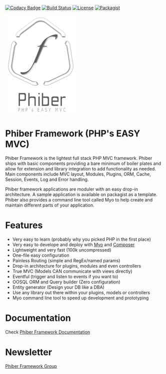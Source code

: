 [![Codacy Badge](https://www.codacy.com/project/badge/ed985cff360d44d0a27fc4a4961cf9f1)](https://www.codacy.com/app/ghoucine/phiber) [![Build Status](https://travis-ci.org/ghousseyn/phiber.png?branch=alpha)](https://travis-ci.org/ghousseyn/phiber) [![License](https://img.shields.io/github/license/ghousseyn/phiber.svg)](http://phibermit.mit-license.org/) [![Packagist](https://img.shields.io/packagist/v/phiber/phiber.svg)](https://packagist.org/packages/phiber/phiber) 


![Phiber Framework](logo.png)


Phiber Framework (PHP's EASY MVC)
===

Phiber Framework is the lightest full stack PHP MVC framework. Phiber ships with basic components providing a bare minimum of boiler plates and allow for extension and library integration to add functionality as needed. Main components include MVC layout, Modules, Plugins, ORM, Cache, Session, Events, Log and Error handling.

Phiber framework applications are moduler with an easy drop-in architecture. A sample application is available on packagist as a template. Phiber also provides a command line tool called Myo to help create and maintain different parts of your application.  

Features
===
- Very easy to learn (probably why you picked PHP in the first place)
- Very easy to develope and deploy with [Myo](https://github.com/ghousseyn/phiber-myo) and [Composer](https://getcomposer.org)
- Lightweight and very fast (100k uncompressed)
- One-file easy configuration
- Painless Routing (simple and RegEx/named params)
- Drop-in architecture for plugins, modules and even controllers
- True MVC (Models CAN communicate with views directly)
- Eventful (trigger and listen to events if you want to)
- OOSQL ORM and Query builder (Zero configuration)
- Entity generator (Design your DB like a DBA)
- Use any library out there within your plugins, models or controllers
- Myo command line tool to speed up development and prototyping


Documentation
===

Check [Phiber Framework Documentation](http://ghousseyn.github.io/phiber)

Newsletter
==
[Phiber Framework Group](https://groups.google.com/forum/#!forum/phiber)
